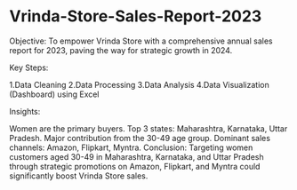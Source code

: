 # Vrinda-Store-Sales-Report-2023
Objective: To empower Vrinda Store with a comprehensive annual sales report for 2023, paving the way for strategic growth in 2024.

Key Steps:

1.Data Cleaning
2.Data Processing
3.Data Analysis
4.Data Visualization (Dashboard) using Excel

Insights:

Women are the primary buyers.
Top 3 states: Maharashtra, Karnataka, Uttar Pradesh.
Major contribution from the 30-49 age group.
Dominant sales channels: Amazon, Flipkart, Myntra.
Conclusion:
Targeting women customers aged 30-49 in Maharashtra, Karnataka, and Uttar Pradesh through strategic promotions on Amazon, Flipkart, and Myntra could significantly boost Vrinda Store sales.
